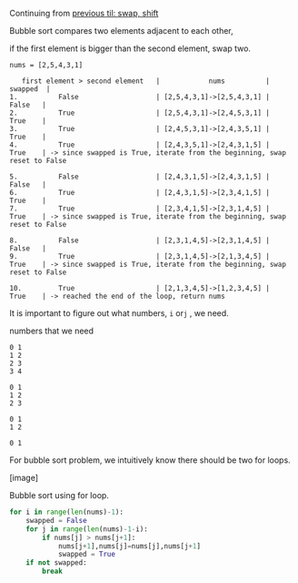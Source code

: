 Continuing from [previous til: swap, shift]()

Bubble sort compares two elements adjacent to each other,

if the first element is bigger than the second element, swap two.

```
nums = [2,5,4,3,1]

   first element > second element   |            nums          |   swapped  |
1.          False                   | [2,5,4,3,1]->[2,5,4,3,1] |    False   |
2.          True                    | [2,5,4,3,1]->[2,4,5,3,1] |    True    |
3.          True                    | [2,4,5,3,1]->[2,4,3,5,1] |    True    |
4.          True                    | [2,4,3,5,1]->[2,4,3,1,5] |    True    | -> since swapped is True, iterate from the beginning, swap reset to False

5.          False                   | [2,4,3,1,5]->[2,4,3,1,5] |    False   |
6.          True                    | [2,4,3,1,5]->[2,3,4,1,5] |    True    |
7.          True                    | [2,3,4,1,5]->[2,3,1,4,5] |    True    | -> since swapped is True, iterate from the beginning, swap reset to False

8.          False                   | [2,3,1,4,5]->[2,3,1,4,5] |    False   |
9.          True                    | [2,3,1,4,5]->[2,1,3,4,5] |    True    | -> since swapped is True, iterate from the beginning, swap reset to False

10.         True                    | [2,1,3,4,5]->[1,2,3,4,5] |    True    | -> reached the end of the loop, return nums
```

It is important to figure out what numbers, `i` or`j` , we need.

numbers that we need

```
0 1
1 2
2 3
3 4

0 1
1 2
2 3

0 1
1 2

0 1
```

For bubble sort problem, we intuitively know there should be two for loops.

[image] 

Bubble sort using for loop.

```py
for i in range(len(nums)-1):
    swapped = False
    for j in range(len(nums)-1-i):
        if nums[j] > nums[j+1]:
            nums[j+1],nums[j]=nums[j],nums[j+1]
            swapped = True
    if not swapped:
        break
```
